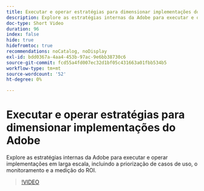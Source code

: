 ```yaml
---
title: Executar e operar estratégias para dimensionar implementações do Adobe
description: Explore as estratégias internas da Adobe para executar e operar implementações em larga escala, incluindo a priorização de casos de uso, o monitoramento e a medição do ROI.
doc-type: Short Video
duration: 96
index: false
hide: true
hidefromtoc: true
recommendations: noCatalog, noDisplay
exl-id: bdd0367a-4aa4-453b-97ac-9e6bb38730c6
source-git-commit: fcd55a4fd007ec32d1bf05c431663a01fbb534b5
workflow-type: tm+mt
source-wordcount: '52'
ht-degree: 0%

---
```


# Executar e operar estratégias para dimensionar implementações do Adobe

Explore as estratégias internas da Adobe para executar e operar implementações em larga escala, incluindo a priorização de casos de uso, o monitoramento e a medição do ROI.

<!-- 62_S655_3442541_95_run-and-operate-strategies-for-scaling-adobe-implementations -->
>[!VIDEO](https://video.tv.adobe.com/v/3461085/?learn=on&enablevpops=true&captions=por_br)
